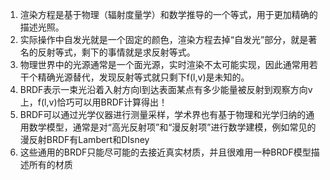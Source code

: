 1. 渲染方程是基于物理（辐射度量学）和数学推导的一个等式，用于更加精确的描述光照。
2. 实际操作中自发光就是一个固定的颜色，渲染方程去掉“自发光”部分，就是著名的反射等式，剩下的事情就是求反射等式。
3. 物理世界中的光源通常是一个面光源，实时渲染不太可能实现，因此通常用若干个精确光源替代，发现反射等式就只剩下f(l,v)是未知的。
4. BRDF表示一束光沿着入射方向l到达表面某点有多少能量被反射到观察方向v上，f(l,v)恰巧可以用BRDF计算得出！
5. BRDF可以通过光学仪器进行测量采样，学术界也有基于物理和光学归纳的通用数学模型，通常是对“高光反射项”和“漫反射项”进行数学建模，例如常见的漫反射BRDF有Lambert和DIsney
6. 这些通用的BRDF只能尽可能的去接近真实材质，并且很难用一种BRDF模型描述所有的材质

